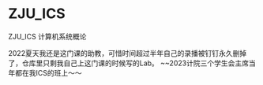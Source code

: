 # ZJU_ICS
ZJU_ICS 计算机系统概论

2022夏天我还是这门课的助教，可惜时间超过半年自己的录播被钉钉永久删掉了，仓库里只剩我自己上这门课的时候写的Lab。
~~2023计院三个学生会主席当年都在我ICS的班上～～

